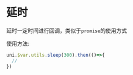 # 延时

延时一定时间进行回调，类似于`promise`的使用方式

使用方法:

```typescript
uni.$var.utils.sleep(300).then(()=>{
  //
})
```

